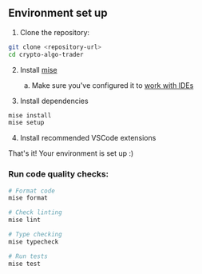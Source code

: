 ## Environment set up

1. Clone the repository:

```bash
git clone <repository-url>
cd crypto-algo-trader
```

2. Install [mise](https://mise.jdx.dev/)

&nbsp; &nbsp; &nbsp; &nbsp; a. Make sure you've configured it to [work with IDEs](https://mise.jdx.dev/ide-integration.html#adding-shims-to-path-default-shell)

3. Install dependencies

```bash
mise install
mise setup
```

4. Install recommended VSCode extensions

That's it! Your environment is set up :)

### Run code quality checks:

```bash
# Format code
mise format

# Check linting
mise lint

# Type checking
mise typecheck

# Run tests
mise test
```
